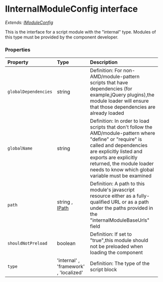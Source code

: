 # IInternalModuleConfig interface

_Extends: [IModuleConfig](IModuleConfig.md)_



This is the interface for a script module with the "internal" type. Modules of this type must be provided by the 
component developer. 





### Properties

| Property	   | Type	| Description|
|:-------------|:-------|:-----------|
|`globalDependencies`      | string | Definition: For non-AMD/module-pattern scripts that have dependencies (for example,jQuery plugins),the module  loader will ensure that those dependencies are already loaded |
|`globalName`      | string | Definition: In order to load scripts that don't follow the AMD/module-pattern where "define" or "require" is  called and dependencies are explicitly listed and exports are explicitly returned, the module loader needs to  know which global variable must be examined |
|`path`      | string ,[ IPath](IPath.md) | Definition: A path to this module's javascript resource either as a fully-qualified URL or as a path under the  paths provided in the "internalModuleBaseUrls" field |
|`shouldNotPreload`      | boolean | Definition: If set to "true",this module should not be preloaded when loading the component |
|`type`      | 'internal' , 'framework' , 'localized' | Definition: The type of the script block |




